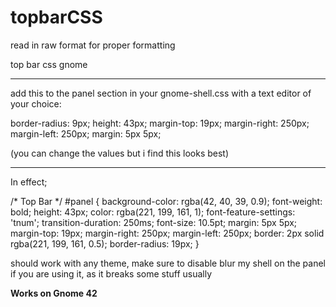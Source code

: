 # topbarCSS

read in raw format for proper formatting 

top bar css gnome 
_______________________________________________________________________________
add this to the panel section in your gnome-shell.css with a text editor of your choice:

border-radius: 9px;
  height: 43px;
  margin-top: 19px;
  margin-right: 250px;
  margin-left: 250px;
  margin: 5px 5px;
  
  (you can change the values but i find this looks best)
  _____________________________________________________________________________
In effect;

/* Top Bar */
#panel {
  background-color: rgba(42, 40, 39, 0.9);
  font-weight: bold;
  height: 43px;
  color: rgba(221, 199, 161, 1);
  font-feature-settings: 'tnum';
  transition-duration: 250ms;
  font-size: 10.5pt;
  margin: 5px 5px;
  margin-top: 19px;
  margin-right: 250px;
  margin-left: 250px;
  border: 2px solid rgba(221, 199, 161, 0.5);
  border-radius: 19px;
}


should work with any theme, make sure to disable blur my shell on the panel if you are using it, as it breaks some stuff usually

**Works on Gnome 42**
